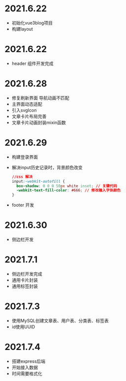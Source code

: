 # 2021.6.22

* 初始化vue3blog项目
* 构建layout



# 2021.6.22

* header 组件开发完成

# 2021.6.28

* 修复刷新界面 导航动画不匹配
* 主界面动态适配
* 引入svgIcon
* 文章卡片布局完善
* 文章卡片动画封装mixin函数

# 2021.6.29

* 构建登录界面

* 解决input历史记录时，背景颜色改变

  ```css
  //css 解决
  input:-webkit-autofill {
    box-shadow: 0 0 0 50px white inset; // 关键代码
    -webkit-text-fill-color: #666; // 修改输入字体颜色
  }
  ```

* footer 开发

# 2021.6.30

* 侧边栏开发

# 2021.7.1

* 侧边栏开发完成
* 通用卡片封装
* 通用标签封装

# 2021.7.3
* 使用MySQL创建文章表、用户表、分类表、标签表
* id使用UUID

# 2021.7.4
* 搭建express后端
* 开始接入数据
* 时间需要格式化
